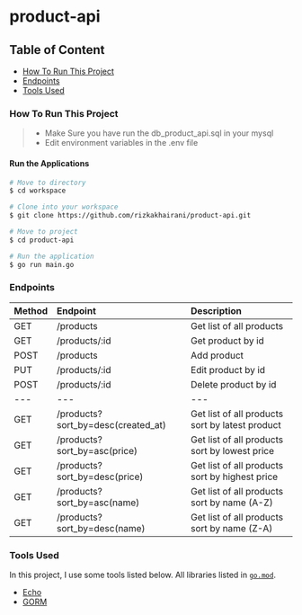 # product-api

## Table of Content

- [How To Run This Project](#how-to-run-this-project)
- [Endpoints](#endpoints)
- [Tools Used](#tools-used)

### How To Run This Project

> - Make Sure you have run the db_product_api.sql in your mysql
> - Edit environment variables in the .env file

#### Run the Applications

```bash
# Move to directory
$ cd workspace

# Clone into your workspace
$ git clone https://github.com/rizkakhairani/product-api.git

# Move to project
$ cd product-api

# Run the application
$ go run main.go
```

### Endpoints

| Method | Endpoint                             | Description               |
| :----- | :----------------------------------- | :----------------------   |
| GET    | /products                            | Get list of all products  |
| GET    | /products/:id                        | Get product by id         |
| POST   | /products                            | Add product               |
| PUT    | /products/:id                        | Edit product by id        |
| POST   | /products/:id                        | Delete product by id      |
| ---    | ---                                  | ---                       |
| GET    | /products?sort_by=desc(created_at)   | Get list of all products sort by latest product    |
| GET    | /products?sort_by=asc(price)         | Get list of all products sort by lowest price      |
| GET    | /products?sort_by=desc(price)        | Get list of all products sort by highest price     |
| GET    | /products?sort_by=asc(name)          | Get list of all products sort by name (A-Z)        |
| GET    | /products?sort_by=desc(name)         | Get list of all products sort by name (Z-A)        |

### Tools Used

In this project, I use some tools listed below. All libraries listed in [`go.mod`](https://github.com/rizkakhairani/product-api/blob/main/go.mod).

- [Echo](https://echo.labstack.com/)
- [GORM](https://gorm.io/)
